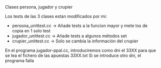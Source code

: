 Clases persona, jugador y crupier

Los tests de las 3 clases estan modificados por mi:
- persona_unittest.cc -> Añade tests a la funcion mayor y mete los de copia en 1 solo test
- jugador_unittest.cc -> Añade tests a algunos métodos set
- crupier_unittest.cc -> Solo se cambia la información del crupier

En el programa jugador-ppal.cc, introduciremos como dni el 33XX para que se lea el fichero de las apuestas 33XX.txt
Si se introduce otro dni, el programa falla